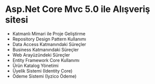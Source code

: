 #  Asp.Net Core Mvc 5.0 ile Alışveriş sitesi

- Katmanlı Mimari ile Proje Geliştirme
- Repository Design Pattern Kullanımı 
- Data Access Katmanındaki Süreçler
- Business Katmanındaki Süreçler
- Web Arayüzündeki Süreçler
- Entity Framework Core Kullanımı
- Ürün Katalog Yönetimi
- Üyelik Sistemi (Identity Core)
- Ödeme Sistemi (Iyzico Ödeme)

